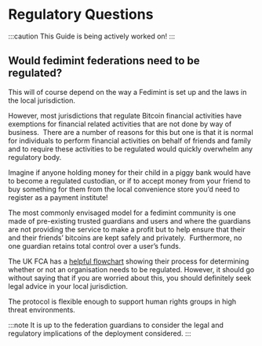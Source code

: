 # Regulatory Questions

:::caution
This Guide is being actively worked on!
:::

## Would fedimint federations need to be regulated? 

This will of course depend on the way a Fedimint is set up and the laws in the local jurisdiction. 

However, most jurisdictions that regulate Bitcoin financial activities have exemptions for financial related activities that are not done by way of business.  There are a number of reasons for this but one is that it is normal for individuals to perform financial activities on behalf of friends and family and to require these activities to be regulated would quickly overwhelm any regulatory body. 

Imagine if anyone holding money for their child in a piggy bank would have to become a regulated custodian, or if to accept money from your friend to buy something for them from the local convenience store you’d need to register as a payment institute!

The most commonly envisaged model for a fedimint community is one made of pre-existing trusted guardians and users and where the guardians are not providing the service to make a profit but to help ensure that their and their friends’ bitcoins are kept safely and privately.  Furthermore, no one guardian retains total control over a user’s funds.
  
The UK FCA has a [helpful flowchart](https://www.fca.org.uk/publication/documents/cryptoasset-registration-flowchart.pdf) showing their process for determining whether or not an organisation needs to be regulated. However, it should go without saying that if you are worried about this, you should definitely seek legal advice in your local jurisdiction.

The protocol is flexible enough to support human rights groups in high threat environments. 

:::note
It is up to the federation guardians to consider the legal and regulatory implications of the deployment considered. 
:::